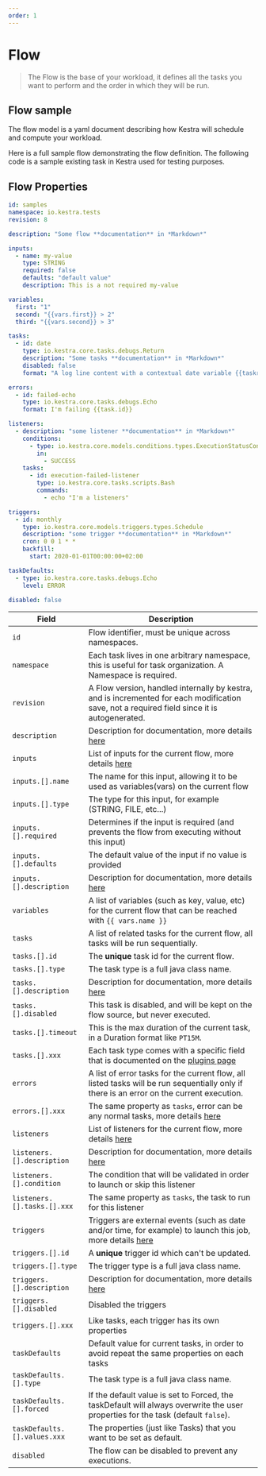 ```yaml
---
order: 1
---
```


# Flow
> The Flow is the base of your workload, it defines all the tasks you want to perform and the order in which they will be run.

## Flow sample

The flow model is a yaml document describing how Kestra will schedule and compute your workload.

Here is a full sample flow demonstrating the flow definition.
The following code is a sample existing task in Kestra used for testing purposes.

## Flow Properties

```yaml
id: samples
namespace: io.kestra.tests
revision: 8

description: "Some flow **documentation** in *Markdown*"

inputs:
  - name: my-value
    type: STRING
    required: false
    defaults: "default value"
    description: This is a not required my-value

variables:
  first: "1"
  second: "{{vars.first}} > 2"
  third: "{{vars.second}} > 3"

tasks:
  - id: date
    type: io.kestra.core.tasks.debugs.Return
    description: "Some tasks **documentation** in *Markdown*"
    disabled: false
    format: "A log line content with a contextual date variable {{taskrun.startDate}}"

errors:
  - id: failed-echo
    type: io.kestra.core.tasks.debugs.Echo
    format: I'm failing {{task.id}}

listeners:
  - description: "some listener **documentation** in *Markdown*"
    conditions:
      - type: io.kestra.core.models.conditions.types.ExecutionStatusCondition
        in:
          - SUCCESS
    tasks:
      - id: execution-failed-listener
        type: io.kestra.core.tasks.scripts.Bash
        commands:
          - echo "I'm a listeners"

triggers:
  - id: monthly
    type: io.kestra.core.models.triggers.types.Schedule
    description: "some trigger **documentation** in *Markdown*"
    cron: 0 0 1 * *
    backfill:
      start: 2020-01-01T00:00:00+02:00

taskDefaults:
  - type: io.kestra.core.tasks.debugs.Echo
    level: ERROR

disabled: false
```


| Field | Description |
| ---------- | ----------- |
|`id`|Flow identifier, must be unique across namespaces.|
|`namespace`|Each task lives in one arbitrary namespace, this is useful for task organization. A Namespace is required.|
|`revision`|A Flow version, handled internally by kestra, and is incremented for each modification save, not a required field since it is autogenerated.|
|`description`|Description for documentation, more details [here](../documentation/) |
|`inputs`|List of inputs for the current flow, more details [here](../inputs/) |
|`inputs.[].name`|The name for this input, allowing it to be used as variables(vars) on the current flow|
|`inputs.[].type`|The type for this input, for example (STRING, FILE, etc...)|
|`inputs.[].required`|Determines if the input is required (and prevents the flow from executing without this input)|
|`inputs.[].defaults`|The default value of the input if no value is provided|
|`inputs.[].description`|Description for documentation, more details [here](../documentation/) |
|`variables`|A list of variables (such as key, value, etc) for the current flow that can be reached with <code v-pre>{{ vars.name }}</code>|
|`tasks`|A list of related tasks for the current flow, all tasks will be run sequentially.|
|`tasks.[].id`|The **unique** task id for the current flow.|
|`tasks.[].type`|The task type is a full java class name.|
|`tasks.[].description`|Description for documentation, more details [here](../documentation/) |
|`tasks.[].disabled`|This task is disabled, and will be kept on the flow source, but never executed.|
|`tasks.[].timeout`|This is the max duration of the current task, in a Duration format like `PT15M`.|
|`tasks.[].xxx`|Each task type comes with a specific field that is documented on the [plugins page](../../../plugins/)|
|`errors`|A list of error tasks for the current flow, all listed tasks will be run sequentially only if there is an error on the current execution.|
|`errors.[].xxx`|The same property as `tasks`, error can be any normal tasks, more details [here](../errors-handling/)  |
|`listeners`|List of listeners for the current flow, more details [here](../listeners/)|
|`listeners.[].description`|Description for documentation, more details [here](../documentation/) |
|`listeners.[].condition`|The condition that will be validated in order to launch or skip this listener|
|`listeners.[].tasks.[].xxx`|The same property as `tasks`, the task to run for this listener|
|`triggers`|Triggers are external events (such as date and/or time, for example) to launch this job, more details [here](../triggers/) |
|`triggers.[].id`|A **unique** trigger id which can't be updated.|
|`triggers.[].type`|The trigger type is a full java class name.|
|`triggers.[].description`|Description for documentation, more details [here](../documentation/) |
|`triggers.[].disabled`| Disabled the triggers |
|`triggers.[].xxx`|Like tasks, each trigger has its own properties|
|`taskDefaults`|Default value for current tasks, in order to avoid repeat the same properties on each tasks|
|`taskDefaults.[].type`|The task type is a full java class name.|
|`taskDefaults.[].forced`|If the default value is set to Forced, the taskDefault will always overwrite the user properties for the task (default `false`).|
|`taskDefaults.[].values.xxx`|The properties (just like Tasks) that you want to be set as default.|
|`disabled`|The flow can be disabled to prevent any executions.|
